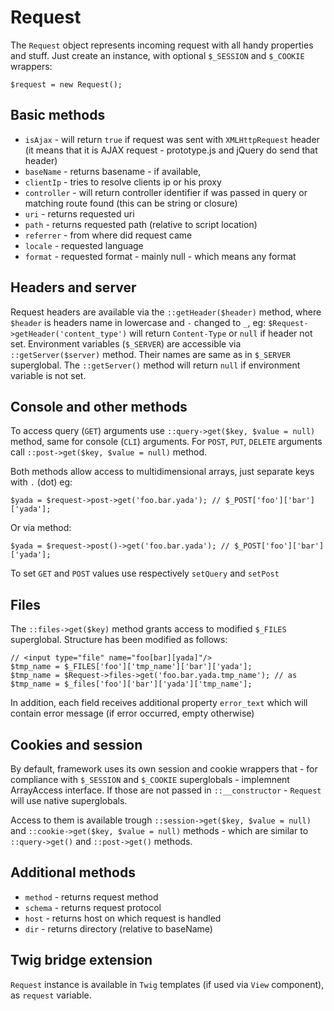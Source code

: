 # Request

The `Request` object represents incoming request with all handy properties and stuff.
Just create an instance, with optional `$_SESSION` and `$_COOKIE` wrappers:

	$request = new Request();

## Basic methods

 * `isAjax` - will return `true` if request was sent with `XMLHttpRequest` header (it means that it is AJAX request - prototype.js and jQuery do send that header)
 * `baseName` - returns basename - if available,
 * `clientIp` - tries to resolve clients ip or his proxy
 * `controller` - will return controller identifier if was passed in query or matching route found (this can be string or closure)
 * `uri` - returns requested uri
 * `path` - returns requested path (relative to script location)
 * `referrer` - from where did request came
 * `locale` - requested language
 * `format` - requested format - mainly null - which means any format

## Headers and server

Request headers are available via the `::getHeader($header)` method, where `$header` is headers name in lowercase and `-` changed to `_`, eg: `$Request->getHeader('content_type')` will return `Content-Type` or `null` if header not set.
Environment variables (`$_SERVER`) are accessible via `::getServer($server)` method. Their names are same as in `$_SERVER` superglobal. The `::getServer()` method will return `null` if environment variable is not set.

## Console and other methods

To access query (`GET`) arguments use `::query->get($key, $value = null)` method, same for console (`CLI`) arguments.
For `POST`, `PUT`, `DELETE` arguments call `::post->get($key, $value = null)` method.

Both methods allow access to multidimensional arrays, just separate keys with `.` (dot) eg:

	$yada = $request->post->get('foo.bar.yada'); // $_POST['foo']['bar']['yada'];

Or via method:

	$yada = $request->post()->get('foo.bar.yada'); // $_POST['foo']['bar']['yada'];

To set `GET` and `POST` values use respectively `setQuery` and `setPost`

## Files

The `::files->get($key)` method grants access to modified `$_FILES` superglobal.
Structure has been modified as follows:

	// <input type="file" name="foo[bar][yada]"/>
	$tmp_name = $_FILES['foo']['tmp_name']['bar']['yada'];
	$tmp_name = $Request->files->get('foo.bar.yada.tmp_name'); // as $tmp_name = $_files['foo']['bar']['yada']['tmp_name'];

In addition, each field receives additional property `error_text` which will contain error message (if error occurred, empty otherwise)

## Cookies and session

By default, framework uses its own session and cookie wrappers that - for compliance with `$_SESSION` and `$_COOKIE` superglobals - implemnent ArrayAccess interface.
If those are not passed in `::__constructor` - `Request` will use native superglobals.

Access to them is available trough `::session->get($key, $value = null)` and `::cookie->get($key, $value = null)` methods - which are similar to `::query->get()` and `::post->get()` methods.

## Additional methods

 * `method` - returns request method
 * `schema` - returns request protocol
 * `host` - returns host on which request is handled
 * `dir` - returns directory (relative to baseName)

## Twig bridge extension

`Request` instance is available in `Twig` templates (if used via `View` component), as `request` variable.
